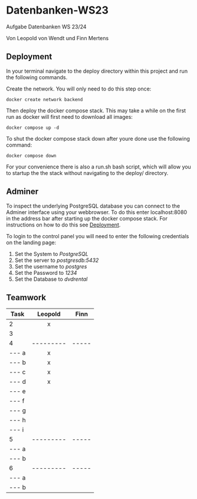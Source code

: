 # Datenbanken-WS23

Aufgabe Datenbanken WS 23/24

Von Leopold von Wendt und Finn Mertens

## Deployment

In your terminal navigate to the deploy directory within this project and run
the following commands.

Create the network. You will only need to do this step once:
```terminal
docker create network backend
```

Then deploy the docker compose stack. This may take a while on the first run as
docker will first need to download all images:
```terminal
docker compose up -d
```

To shut the docker compose stack down after youre done use the following 
command:
```terminal
docker compose down
```
For your convenience there is also a run.sh bash script, which will allow you 
to startup the the stack without navigating to the deploy/ directory.

## Adminer

To inspect the underlying PostgreSQL database you can connect to the Adminer
interface using your webbrowser. To do this enter localhost:8080 in the address
bar after starting up the docker compose stack. For instructions on how to do
this see [Deployment](#Deployment).

To login to the control panel you will need to enter the following credentials
on the landing page:
1. Set the System to _PostgreSQL_
2. Set the server to _postgresdb:5432_
3. Set the username to _postgres_
4. Set the Password to _1234_
5. Set the Database to _dvdrental_ 

## Teamwork

| Task  | Leopold   | Finn  |
| ----- | :-------: | :---: |
| 2     | x         |       |
| 3     |           |       |
| 4     | --------- | ----- |
| --- a | x         |       |
| --- b | x         |       |
| --- c | x         |       |
| --- d | x         |       |
| --- e |           |       |
| --- f |           |       |
| --- g |           |       |
| --- h |           |       |
| --- i |           |       |
| 5     | --------- | ----- |
| --- a |           |       |
| --- b |           |       |
| 6     | --------- | ----- |
| --- a |           |       |
| --- b |           |       |

